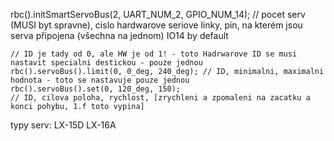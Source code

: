 
 rbc().initSmartServoBus(2, UART_NUM_2, GPIO_NUM_14); 
    // pocet serv (MUSI byt spravne), cislo  hardwarove seriove linky, pin, na kterém jsou serva připojena (všechna na jednom) IO14 by default

    // ID je tady od 0, ale HW je od 1! - toto Hadrwarove ID se musi nastavit specialni destickou - pouze jednou 
    rbc().servoBus().limit(0, 0_deg, 240_deg); // ID, minimalni, maximalni hodnota - toto se nastavuje pouze jednou
    rbc().servoBus().set(0, 120_deg, 150); 
    // ID, cilova poloha, rychlost, [zrychleni a zpomaleni na zacatku a konci pohybu, 1.f toto vypina]

typy serv:
LX-15D
LX-16A

